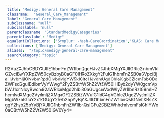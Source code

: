 ```yaml
--- 
 title: "Medigy: General Care Management" 
 classname:  "General_Care_Management" 
 label: "General Care Management" 
 subclassname: "null" 
 subclasslabel: "null" 
 parentclassname: "StandardMedigyCategories" 
 parentclasslabel: "Medigy" 
 equalentCollections: ['Symplur: -hash-CareCoordination','KLAS: Care Management Solutions (Payer)','Gartner: PCM (Patient Care Management)','Frost & Sullivan: Patient Management','KLAS: Arranging Care'] 
 collections: ['Medigy: General Care Management']
 aliases:  "/topic/medigy-general-care-management"  
 searchCategory: "topic" 
---
```

R2VuZXJhbCBDYXJlIE1hbmFnZW1lbnQgcHJvZ3JhbXMgYXJlIGRlc2lnbmVkIGZvciBwYXRpZW50cyBzbyB0aGF0IHRoZXkgY2FuIG1hbmFnZSB0aGVpciBjaHJvbmljIGNvbmRpdGlvbnMgYW5kIGltcHJvdmUgdGhlaXIgb3ZlcmFsbCBoZWFsdGguIEdlbmVyYWwgY2FyZSBtYW5hZ2VtZW50IHByb2dyYW0gcmVpbWJ1cnNlcyBwcm92aWRlcnMgd2hlbiB0aGUgcmVxdWlyZW1lbnRzIG9mIHZhcmlvdXMgc2VydmljZXMgaGF2ZSBiZWVuIG1ldC4gVGhlc2Ugc2VydmljZXMgbWF5IGluY2x1ZGUgY2hyb25pYyBjYXJlIG1hbmFnZW1lbnQsIGNvbXBsZXggY2hyb25pYyBjYXJlIG1hbmFnZW1lbnQsIGFuZCBiZWhhdmlvcmFsIGhlYWx0aCBtYW5hZ2VtZW50IGV0Yy4=
